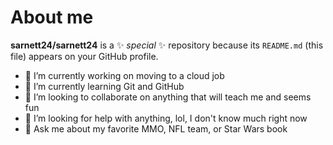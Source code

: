 # About me


**sarnett24/sarnett24** is a ✨ _special_ ✨ repository because its `README.md` (this file) appears on your GitHub profile.



- 🔭 I’m currently working on moving to a cloud job
- 🌱 I’m currently learning Git and GitHub
- 👯 I’m looking to collaborate on anything that will teach me and seems fun
- 🤔 I’m looking for help with anything, lol, I don't know much right now
- 💬 Ask me about my favorite MMO, NFL team, or Star Wars book


